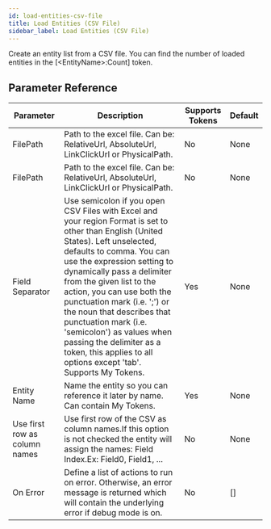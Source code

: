 ```yaml
---
id: load-entities-csv-file
title: Load Entities (CSV File)
sidebar_label: Load Entities (CSV File)
---
```



Create an entity list from a CSV file. You can find the number of loaded entities in the [&lt;EntityName&gt;:Count] token.

## Parameter Reference
| Parameter | Description | Supports Tokens | Default |
| -- | -- | -- | -- |
| FilePath | Path to the excel file. Can be: RelativeUrl, AbsoluteUrl, LinkClickUrl or PhysicalPath. | No | None |
| FilePath | Path to the excel file. Can be: RelativeUrl, AbsoluteUrl, LinkClickUrl or PhysicalPath. | No | None |
| Field Separator | Use semicolon if you open CSV Files with Excel and your region Format is set to other than English (United States). Left unselected, defaults to comma. You can use the expression setting to dynamically pass a delimiter from the given list to the action, you can use both the punctuation mark (i.e. ';') or the noun that describes that punctuation mark (i.e. 'semicolon') as values when passing the delimiter as a token, this applies to all options except 'tab'. Supports My Tokens. | Yes | None |
| Entity Name | Name the entity so you can reference it later by name. Can contain My Tokens. | Yes | None |
| Use first row as column names | Use first row of the CSV as column names.If this option is not checked the entity will assign the names: Field Index.Ex: Field0, Field1, ... | No | None |
| On Error | Define a list of actions to run on error. Otherwise, an error message is returned which will contain the underlying error if debug mode is on. | No | [] |
